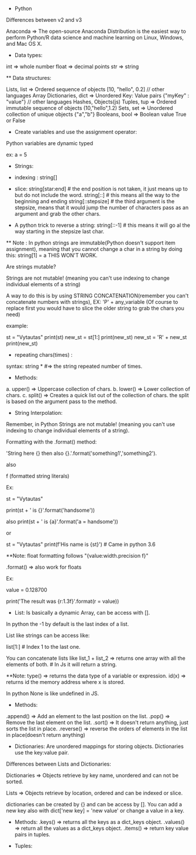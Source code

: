 - Python 

Differences between v2 and v3

Anaconda => The open-source Anaconda Distribution is the easiest way to perform Python/R data science and machine learning on Linux, Windows, and Mac OS X. 

- Data types:

int => whole number 
float => decimal points
str => string 
 
 ** Data structures:

 Lists, list => Ordered sequence of objects [10, "hello", 0.2] // other languages Array
 Dictionaries, dict => Unordered Key: Value pairs {"myKey" : "value"} // other languages Hashes, Objects(js)
 Tuples, tup => Ordered immutable sequence of objects (10,"hello",1.2) 
 Sets, set => Unordered collection of unique objects {"a","b"} 
 Booleans, bool => Boolean value True or False

- Create variables and use the assignment operator:

 Python variables are dynamic typed

 ex: 
 a = 5

- Strings:

 * indexing : 
 string[]

 * slice:
 string[star:end] # the end position is not taken, it just means up to but do not include the word.
 string[::] # this means all the way to the beginning and ending
 string[::stepsize] # the third argument is the stepsize, means that it would jump the number of characters pass as an argument and grab the other chars.

 * A python trick to reverse a string:
 string[::-1] # this means it will go al the way starting in the stepsize last char.

 ** Note : In python strings are immutable(Python doesn't support item assignment), meaning that you cannot change a char in a string by doing this:
 string[1] = a THIS WON'T WORK.

 Are strings mutable?

 Strings are not mutable! (meaning you can't use indexing to change individual elements of a string)

 A way to do this is by using STRING CONCATENATION(remember you can't concatenate numbers with strings), EX:
 'P' + any_variable (Of course to replace first you would have to slice the older string to grab the chars you need)
 
 example:

 st = "Vytautas"
 print(st)
 new_st = st[1:]
 print(new_st)
 new_st = 'R' + new_st
 print(new_st)

 * repeating chars(times) :

 syntax:
 string * <number> 
 #=> the string repeated number of times.

 * Methods: 

 a. upper() => Uppercase collection of chars. 
 b. lower() => Lower collection of chars.
 c. split() => Creates a quick list out of the collection of chars. the split is based on the argument pass to the method.

 * String Interpolation:

 Remember, in Python Strings are not mutable! (meaning you can't use indexing to change individual elements of a string).

 Formatting with the .format() method:

 'String here {} then also {}.'.format('something1','something2'). 

 also 

 f (formatted string literals) 

 Ex:

 st = "Vytautas"

 print(st + ' is {}'.format('handsome'))

 also print(st + ' is {a}'.format('a = handsome'))

 or

 st = "Vytautas"
 print(f'His name is {st}') # Came in python 3.6


 **Note: float formatting follows "{value:width.precision f}"

 .format() => also work for floats

 Ex:

 value = 0.128700

 print('The result was {r:1.3f}'.format(r = value))

- List:
 Is basically a dynamic Array, can be access with [].

 In python the -1 by default is the last index of a list.

 List like strings can be access like:

 list[1:] # Index 1 to the last one.

 You can concatenate lists like list_1 + list_2 => returns one array with all the elements of both. # In Js it will return a string. 

 **Note:
 type() => returns the data type of a variable or expression.
 id(x) => returns id the memory address where x is stored.

 In python None is like undefined in JS.

 * Methods:

 .append() => Add an element to the last position on the list.
 .pop() => Remove the last element on the list.
 .sort() => It doesn't return anything, just sorts the list in place.
 .reverse() => reverse the orders of elements in the list in place(doesn't return anything)

- Dictionaries:
 Are unordered mappings for storing objects. Dictionaries use the key:value pair.

 Differences between Lists and Dictionaries:

 Dictionaries => Objects retrieve by key name, unordered and can not be sorted.

 Lists => Objects retrieve by location, ordered and can be indexed or slice.

 dictionaries can be created by {} and can be access by []. You can add a new key also with dict['new key] = 'new value'
 or change a value in a key.

 * Methods:
 .keys() => returns all the keys as a dict_keys object.
 .values() => return all the values as a dict_keys object.
 .items() => return key value pairs in tuples.

- Tuples:

 
















